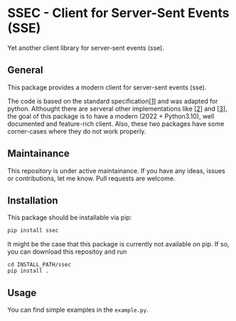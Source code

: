 # SSEC - Client for Server-Sent Events (SSE)
Yet another client library for server-sent events (sse).

## General
This package provides a modern client for server-sent events (sse).

The code is based on the standard specification[[1](https://html.spec.whatwg.org/multipage/server-sent-events.html)] and was adapted for python.
Althought there are serveral other implementations like [[2](https://github.com/btubbs/sseclient)] and [[3](https://github.com/mpetazzoni/sseclient)], the goal
of this package is to have a modern (2022 + Python3.10), well documented and feature-rich
client. Also, these two packages have some corner-cases where they do not work properly.

## Maintainance
This repository is under active maintainance. If you have any ideas, issues or contributions, let me know. Pull requests are welcome.

## Installation
This package should be installable via pip:

```py
pip install ssec
```

It might be the case that this package is currently not available on pip.
If so, you can download this repositoy and run

```
cd INSTALL_PATH/ssec
pip install .
```

## Usage
You can find simple examples in the ``example.py``.
